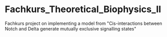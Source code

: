# Fachkurs_Theoretical_Biophysics_II
Fachkurs project on implementing a model from "Cis-interactions between Notch and Delta generate mutually exclusive signalling states"
